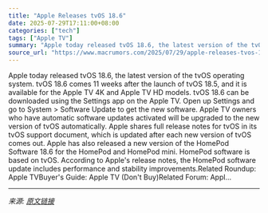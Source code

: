```yaml
---
title: "Apple Releases tvOS 18.6"
date: 2025-07-29T17:11:00+08:00
categories: ["tech"]
tags: ["Apple TV"]
summary: "Apple today released tvOS 18.6, the latest version of the tvOS operating system. tvOS 18.6 comes 11 weeks after the launch of tvOS 18.5, and it is available for the Apple TV 4K and &zwnj;Apple TV&zwnj"
source_url: "https://www.macrumors.com/2025/07/29/apple-releases-tvos-18-6/"
---
```


Apple today released tvOS 18.6, the latest version of the tvOS operating system. tvOS 18.6 comes 11 weeks after the launch of tvOS 18.5, and it is available for the Apple TV 4K and &zwnj;Apple TV&zwnj; HD models. tvOS 18.6 can be downloaded using the Settings app on the ‌&zwnj;Apple TV&zwnj;‌. Open up Settings and go to System > Software Update to get the new software. ‌&zwnj;Apple TV&zwnj;‌ owners who have automatic software updates activated will be upgraded to the new version of tvOS automatically. Apple shares full release notes for tvOS in its tvOS support document, which is updated after each new version of tvOS comes out. Apple has also released a new version of the HomePod Software 18.6 for the &zwnj;HomePod&zwnj; and HomePod mini. &zwnj;HomePod&zwnj; software is based on tvOS. According to Apple's release notes, the &zwnj;HomePod&zwnj; software update includes performance and stability improvements.Related Roundup: Apple TVBuyer's Guide: Apple TV (Don't Buy)Related Forum: Appl...

---

*来源: [原文链接](https://www.macrumors.com/2025/07/29/apple-releases-tvos-18-6/)*

